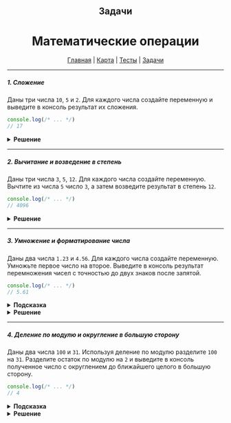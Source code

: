 <div align="center">

## Задачи
# Математические операции

[Главная](https://github.com/dollaween/junior-roadmap/)
|
[Карта](/roadmap/README.md)
|
[Тесты](/tests/README.md)
|
[Задачи](/tasks/README.md)

</div>

---

##### 1. Сложение

Даны три числа `10`, `5` и `2`. Для каждого числа создайте переменную и выведите в консоль результат их сложения.

```js
console.log(/* ... */)
// 17
```

<details><summary><b>Решение</b></summary>
<p>

```js
const a = 10
const b = 5
const c = 2

console.log(a + b + c)
```

</p>
</details>

---

##### 2. Вычитание и возведение в степень

Даны три числа `3`, `5`, `12`. Для каждого числа создайте переменную. Вычтите из числа `5` число `3`, а затем возведите результат в степень `12`.

```javascript
console.log(/* ... */)
// 4096
```

<details><summary><b>Решение</b></summary>
<p>

```js
const a = 3
const b = 5
const c = 12

console.log((b - a) ** c)
```

</p>
</details>

---

##### 3. Умножение и форматирование числа

Даны два числа `1.23` и `4.56`. Для каждого числа создайте переменную. Умножьте первое число на второе. Выведите в консоль результат перемножения чисел с точностью до двух знаков после запятой.

```js
console.log(/* ... */)
// 5.61
```

<details><summary><b>Подсказка</b></summary>
<p>

Для приведения числа к определенному количеству знаков после запятой используйте метод `toFixed()`.

</p>
</details>

<details><summary><b>Решение</b></summary>
<p>

```js
const a = 1.23
const b = 4.56
const c = a * b

console.log(c.toFixed(2))
```

</p>
</details>

---

##### 4. Деление по модулю и округление в большую сторону

Даны два числа `100` и `31`. Используя деление по модулю разделите `100` на `31`. Разделите остаток по модулю на `2` и выведите в консоль полученное число с округлением до ближайшего целого в большую сторону.

```js
console.log(/* ... */)
// 4
```

<details><summary><b>Подсказка</b></summary>
<p>

Для деления по модулю используйте оператор `%`.

Для округления в большую сторону используйте метод `Math.ceil()`.

</p>
</details>

<details><summary><b>Решение</b></summary>
<p>

```js
const a = 100
const b = 31
const c = (100 % 31) / 2

console.log(Math.ceil(c))
```

</p>
</details>


